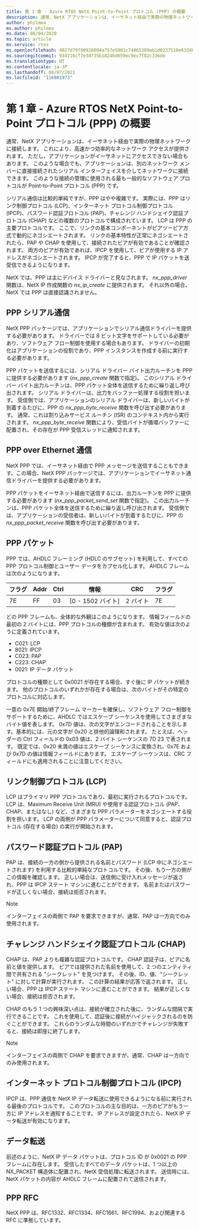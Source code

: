 ```yaml
---
title: 第 1 章 - Azure RTOS NetX Point-to-Point プロトコル (PPP) の概要
description: 通常、NetX アプリケーションは、イーサネット経由で実際の物理ネットワークに接続します。
author: philmea
ms.author: philmea
ms.date: 06/04/2020
ms.topic: article
ms.service: rtos
ms.openlocfilehash: 4027d79f80928804a757e5801c74865389ab1d0237510e63348945ebe2b30045
ms.sourcegitcommit: 93d716cf7e3d735b18246d659ec9ec7f82c336de
ms.translationtype: HT
ms.contentlocale: ja-JP
ms.lasthandoff: 08/07/2021
ms.locfileid: "116801973"
---
```

# <a name="chapter-1---introduction-to-the-azure-rtos-netx-point-to-point-protocol-ppp"></a>第 1 章 - Azure RTOS NetX Point-to-Point プロトコル (PPP) の概要

通常、NetX アプリケーションは、イーサネット経由で実際の物理ネットワークに接続します。 これにより、高速かつ効率的なネットワーク アクセスが提供されます。 ただし、アプリケーションがイーサネットにアクセスできない場合もあります。 このような場合でも、アプリケーションは、別のネットワーク メンバーに直接接続されたシリアル インターフェイスを介してネットワークに接続できます。 このような接続の管理に使用される最も一般的なソフトウェア プロトコルが Point-to-Point プロトコル (PPP) です。

シリアル通信は比較的単純ですが、PPP はやや複雑です。 実際には、PPP はリンク制御プロトコル (LCP)、インターネット プロトコル制御プロトコル (IPCP)、パスワード認証プロトコル (PAP)、チャレンジ ハンドシェイク認証プロトコル (CHAP) などの複数のプロトコルで構成されています。 LCP は PPP の主要プロトコルです。 ここで、リンクの基本コンポーネントがピアツーピア方式で動的にネゴシエートされます。 リンクの基本特性が正常にネゴシエートされたら、PAP や CHAP を使用して、接続されたピアが有効であることが確認されます。 両方のピアが有効であれば、IPCP を使用して、ピアが使用する IP アドレスがネゴシエートされます。 IPCP が完了すると、PPP で IP パケットを送受信できるようになります。

NetX では、PPP は主にデバイス ドライバーと見なされます。 *nx_ppp_driver* 関数は、NetX IP 作成関数の *nx_ip_create* に提供されます。 それ以外の場合、NetX では PPP は直接認識されません。

## <a name="ppp-serial-communication"></a>PPP シリアル通信

NetX PPP パッケージでは、アプリケーションでシリアル通信ドライバーを提供する必要があります。 ドライバーでは 8 ビット文字をサポートしている必要があり、ソフトウェア フロー制御を使用する場合もあります。 ドライバーの初期化はアプリケーションの役割であり、PPP インスタンスを作成する前に実行する必要があります。

PPP パケットを送信するには、シリアル ドライバー バイト出力ルーチンを PPP に提供する必要があります (*nx_ppp_create* 関数で指定)。 このシリアル ドライバー バイト出力ルーチンは、PPP パケット全体を送信するために繰り返し呼び出されます。 シリアル ドライバーは、出力をバッファー処理する役割を担います。 受信側では、アプリケーションのシリアル ドライバーは、新しいバイトが到着するたびに、PPP の *nx_ppp_byte_receive* 関数を呼び出す必要があります。 通常、これは割り込みサービス ルーチン (ISR) のコンテキスト内から実行されます。 *nx_ppp_byte_receive* 関数により、受信バイトが循環バッファーに配置され、その存在が PPP 受信スレッドに通知されます。

## <a name="ppp-over-ethernet-communication"></a>PPP over Ethernet 通信

NetX PPP では、イーサネット経由で PPP メッセージを送信することもできます。この場合、NetX PPP パッケージでは、アプリケーションでイーサネット通信ドライバーを提供する必要があります。

PPP パケットをイーサネット経由で送信するには、出力ルーチンを PPP に提供する必要があります (*nx_ppp_packet_send_set* 関数で指定)。 この出力ルーチンは、PPP パケット全体を送信するために繰り返し呼び出されます。 受信側では、アプリケーションの受信者は、新しいバイトが到着するたびに、PPP の *nx_ppp_packet_receive* 関数を呼び出す必要があります。

## <a name="ppp-packet"></a>PPP パケット

PPP では、AHDLC フレーミング (HDLC のサブセット) を利用して、すべての PPP プロトコル制御とユーザー データをカプセル化します。 AHDLC フレームは次のようになります。

|**フラグ**|**Addr**|**Ctrl**|**情報**|**CRC**|**フラグ**|
|--------|--------|--------|---------------|-------|--------|
|7E |FF|03|[0 - 1502 バイト]|2 バイト| 7E|

どの PPP フレームも、全体的な外観はこのようになります。 情報フィールドの最初の 2 バイトには、PPP プロトコルの種類が含まれます。 有効な値は次のように定義されています。

- C021: LCP
- 8021: IPCP
- C023: PAP
- C223: CHAP
- 0021: IP データ パケット

プロトコルの種類として 0x0021 が存在する場合、すぐ後に IP パケットが続きます。 他のプロトコルのいずれかが存在する場合は、次のバイトがその特定のプロトコルに対応します。

一意の 0x7E 開始/終了フレーム マーカーを確保し、ソフトウェア フロー制御をサポートするために、AHDLC ではエスケープ シーケンスを使用してさまざまなバイト値を表します。 0x7D 値は、次の文字がエンコードされることを示します。基本的には、元の文字が 0x20 と排他的論理和されます。 たとえば、ヘッダーの Ctrl フィールドの 0x03 値は、2 バイト シーケンスの 7D 23 で表されます。 既定では、0x20 未満の値はエスケープ シーケンスに変換され、0x7E および 0x7D の値は情報フィールドにあります。 エスケープ シーケンスは、CRC フィールドにも適用されることに注意してください。

## <a name="link-control-protocol-lcp"></a>リンク制御プロトコル (LCP)

LCP はプライマリ PPP プロトコルであり、最初に実行されるプロトコルです。 LCP は、Maximum Receive Unit (MRU) や使用する認証プロトコル (PAP、CHAP、またはなし) など、さまざまな PPP パラメーターをネゴシエートする役割を担います。 LCP の両側が PPP パラメーターについて同意すると、認証プロトコル (存在する場合) の実行が開始されます。

## <a name="password-authentication-protocol-pap"></a>パスワード認証プロトコル (PAP)

PAP は、接続の一方の側から提供される名前とパスワード (LCP 中にネゴシエートされます) を利用する比較的単純なプロトコルです。 その後、もう一方の側がこの情報を確認します。 正しい場合は、送信側に受け入れメッセージが返され、PPP は IPCP ステート マシンに進むことができます。 名前またはパスワードが正しくない場合、接続は拒否されます。

>[!NOTE]
> インターフェイスの両側で PAP を要求できますが、通常、PAP は一方向でのみ使用されます。

## <a name="challenge-handshake-authentication-protocol-chap"></a>チャレンジ ハンドシェイク認証プロトコル (CHAP)

CHAP は、PAP よりも複雑な認証プロトコルです。 CHAP 認証子は、ピアに名前と値を提供します。 ピアでは提供された名前を使用して、2 つのエンティティ間で共有される "シークレット" を見つけます。 その後、ID、値、"シークレット" に対して計算が実行されます。 この計算の結果が応答で返されます。 正しい場合、PPP は IPCP ステート マシンに進むことができます。 結果が正しくない場合、接続は拒否されます。

CHAP のもう 1 つの興味深い点は、接続が確立された後に、ランダムな間隔で実行できることです。 これを使用して、認証後に接続がハイジャックされるのを防ぐことができます。 これらのランダムな時間のいずれかでチャレンジが失敗すると、接続は即座に終了します。

>[!NOTE]
> インターフェイスの両側で CHAP を要求できますが、通常、CHAP は一方向でのみ使用されます。

## <a name="internet-protocol-control-protocol-ipcp"></a>インターネット プロトコル制御プロトコル (IPCP)

IPCP は、PPP 通信を NetX IP データ転送に使用できるようになる前に実行される最後のプロトコルです。 このプロトコルの主な目的は、一方のピアがもう一方に IP アドレスを通知することです。 IP アドレスが設定されたら、NetX IP データ転送が有効になります。

## <a name="data-transfer"></a>データ転送

前述のように、NetX IP データ パケットは、プロトコル ID が 0x0021 の PPP フレームに存在します。 受信したすべてのデータ パケットは、1 つ以上の NX_PACKET 構造体に配置され、NetX 受信処理に転送されます。 送信時には、NetX パケットの内容が AHDLC フレームに配置されて送信されます。

## <a name="ppp-rfcs"></a>PPP RFC

NetX PPP は、RFC1332、RFC1334、RFC1661、RFC1994、および関連する RFC に準拠しています。